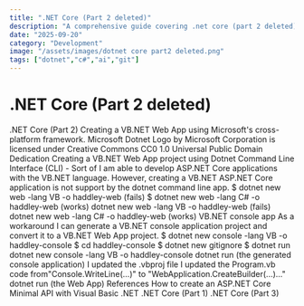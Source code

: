 ```yaml
---
title: ".NET Core (Part 2 deleted)"
description: "A comprehensive guide covering .net core (part 2 deleted)"
date: "2025-09-20"
category: "Development"
image: "/assets/images/dotnet core part2 deleted.png"
tags: ["dotnet","c#","ai","git"]
---
```


# .NET Core (Part 2 deleted)

.NET Core (Part 2) Creating a VB.NET Web App using Microsoft's cross-platform framework. Microsoft Dotnet Logo by Microsoft Corporation is licensed under Creative Commons CC0 1.0 Universal Public Domain Dedication Creating a VB.NET Web App project using Dotnet Command Line Interface (CLI) - Sort of I am able to develop ASP.NET Core applications with the VB.NET language. However, creating a VB.NET ASP.NET Core application is not support by the dotnet command line app. $ dotnet new web -lang VB -o haddley-web (fails) $ dotnet new web -lang C# -o haddley-web (works) dotnet new web -lang VB -o haddley-web (fails) dotnet new web -lang C# -o haddley-web (works) VB.NET console app As a workaround I can generate a VB.NET console application project and convert it to a VB.NET Web App project. $ dotnet new console -lang VB -o haddley-console $ cd haddley-console $ dotnet new gitignore $ dotnet run dotnet new console -lang VB -o haddley-console dotnet run (the generated console application) I updated the .vbproj file I updated the Program.vb code from"Console.WriteLine(...)" to "WebApplication.CreateBuilder(...)..." dotnet run (the Web App) References How to create an ASP.NET Core Minimal API with Visual Basic .NET .NET Core (Part 1) .NET Core (Part 3)
